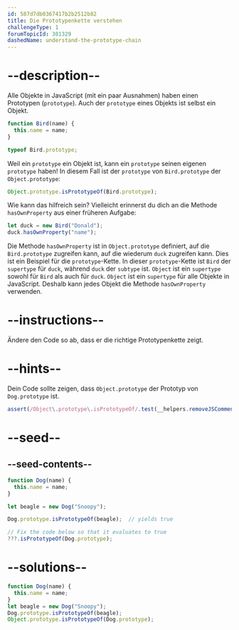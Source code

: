 ```yaml
---
id: 587d7db0367417b2b2512b82
title: Die Prototypenkette verstehen
challengeType: 1
forumTopicId: 301329
dashedName: understand-the-prototype-chain
---
```


# --description--

Alle Objekte in JavaScript (mit ein paar Ausnahmen) haben einen Prototypen (`prototype`). Auch der `prototype` eines Objekts ist selbst ein Objekt.

```js
function Bird(name) {
  this.name = name;
}

typeof Bird.prototype;
```

Weil ein `prototype` ein Objekt ist, kann ein `prototype` seinen eigenen `prototype` haben! In diesem Fall ist der `prototype` von `Bird.prototype` der `Object.prototype`:

```js
Object.prototype.isPrototypeOf(Bird.prototype);
```

Wie kann das hilfreich sein? Vielleicht erinnerst du dich an die Methode `hasOwnProperty` aus einer früheren Aufgabe:

```js
let duck = new Bird("Donald");
duck.hasOwnProperty("name");
```

Die Methode `hasOwnProperty` ist in `Object.prototype` definiert, auf die `Bird.prototype` zugreifen kann, auf die wiederum `duck` zugreifen kann. Dies ist ein Beispiel für die `prototype`-Kette. In dieser `prototype`-Kette ist `Bird` der `supertype` für `duck`, während `duck` der `subtype` ist. `Object` ist ein `supertype` sowohl für `Bird` als auch für `duck`. `Object` ist ein `supertype` für alle Objekte in JavaScript. Deshalb kann jedes Objekt die Methode `hasOwnProperty` verwenden.

# --instructions--

Ändere den Code so ab, dass er die richtige Prototypenkette zeigt.

# --hints--

Dein Code sollte zeigen, dass `Object.prototype` der Prototyp von `Dog.prototype` ist.

```js
assert(/Object\.prototype\.isPrototypeOf/.test(__helpers.removeJSComments(code)));
```

# --seed--

## --seed-contents--

```js
function Dog(name) {
  this.name = name;
}

let beagle = new Dog("Snoopy");

Dog.prototype.isPrototypeOf(beagle);  // yields true

// Fix the code below so that it evaluates to true
???.isPrototypeOf(Dog.prototype);
```

# --solutions--

```js
function Dog(name) {
  this.name = name;
}
let beagle = new Dog("Snoopy");
Dog.prototype.isPrototypeOf(beagle);
Object.prototype.isPrototypeOf(Dog.prototype);
```
